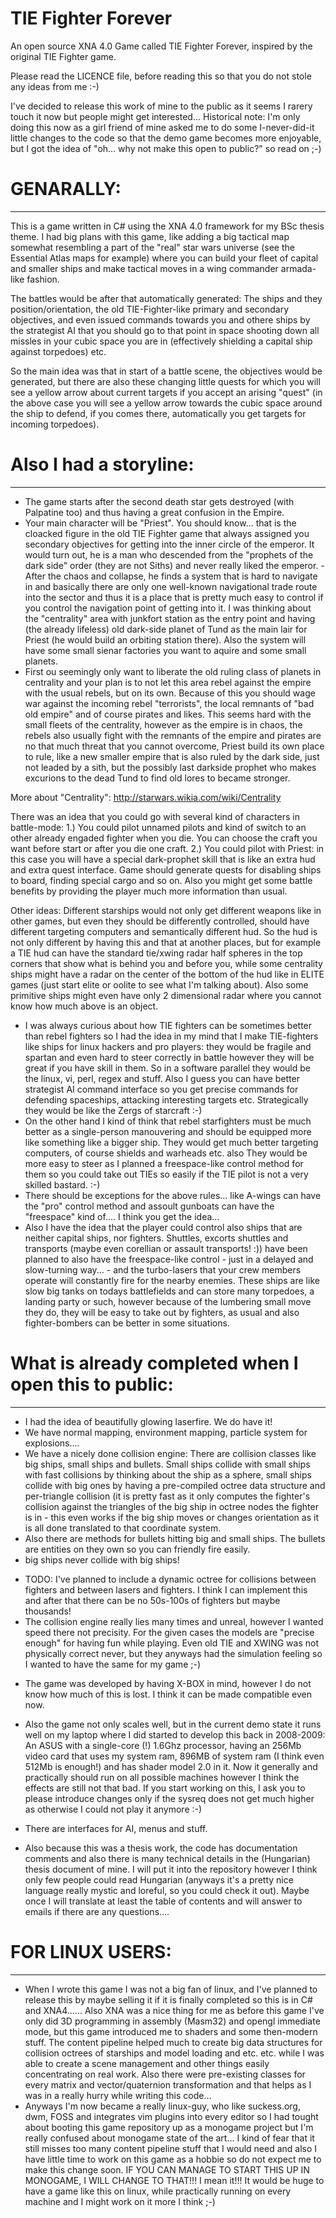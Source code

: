 # TIE Fighter Forever
An open source XNA 4.0 Game called TIE Fighter Forever, inspired by the original TIE Fighter game.

Please read the LICENCE file, before reading this so that you do not stole any ideas from me :-)

I've decided to release this work of mine to the public as it seems I rarery touch it now but people might get interested... Historical note: I'm only doing this now as a girl friend of mine asked me to do some I-never-did-it little changes to the code so that the demo game becomes more enjoyable, but I got the idea of "oh... why not make this open to public?" so read on ;-)

# GENARALLY:
------------
This is a game written in C# using the XNA 4.0 framework for my BSc thesis theme. I had big plans with this game, like adding a big tactical map somewhat resembling a part of the "real" star wars universe (see the Essential Atlas maps for example) where you can build your fleet of capital and smaller ships and make tactical moves in a wing commander armada-like fashion.

The battles would be after that automatically generated: The ships and they position/orientation, the old TIE-Fighter-like primary and secondary objectives, and even issued commands towards you and othere ships by the strategist AI that you should go to that point in space shooting down all missles in your cubic space you are in (effectively shielding a capital ship against torpedoes) etc.

So the main idea was that in start of a battle scene, the objectives would be generated, but there are also these changing little quests for which you will see a yellow arrow about current targets if you accept an arising "quest" (in the above case you will see a yellow arrow towards the cubic space around the ship to defend, if you comes there, automatically you get targets for incoming torpedoes).

# Also I had a storyline:
-------------------------
- The game starts after the second death star gets destroyed (with Palpatine too) and thus having a great confusion in the Empire.
- Your main character will be "Priest". You should know... that is the cloacked figure in the old TIE Fighter game that always assigned you secondary objectives for getting into the inner circle of the emperor. It would turn out, he is a man who descended from the "prophets of the dark side" order (they are not Siths) and never really liked the emperor.
-After the chaos and collapse, he finds a system that is hard to navigate in and basically there are only one well-known navigational trade route into the sector and thus it is a place that is pretty much easy to control if you control the navigation point of getting into it. I was thinking about the "centrality" area with junkfort station as the entry point and having (the already lifeless) old dark-side planet of Tund as the main lair for Priest (he would build an orbiting station there). Also the system will have some small sienar factories you want to aquire and some small planets.
- First ou seemingly only want to liberate the old ruling class of planets in centrality and your plan is to not let this area rebel against the empire with the usual rebels, but on its own. Because of this you should wage war against the incoming rebel "terrorists", the local remnants of "bad old empire" and of course pirates and likes. This seems hard with the small fleets of the centrality, however as the empire is in chaos, the rebels also usually fight with the remnants of the empire and pirates are no that much threat that you cannot overcome, Priest build its own place to rule, like a new smaller empire that is also ruled by the dark side, just not leaded by a sith, but the possibly last darkside prophet who makes excurions to the dead Tund to find old lores to became stronger.

More about "Centrality":  http://starwars.wikia.com/wiki/Centrality

There was an idea that you could go with several kind of characters in battle-mode:
1.) You could pilot unnamed pilots and kind of switch to an other already engaded fighter when you die. You can choose the craft you want before start or after you die one craft.
2.) You could pilot with Priest: in this case you will have a special dark-prophet skill that is like an extra hud and extra quest interface. Game should generate quests for disabling ships to board, finding special cargo and so on. Also you might get some battle benefits by providing the player much more information than usual.

Other ideas:
Different starships would not only get different weapons like in other games, but even they should be differently controlled, should have different targeting computers and semantically different hud. So the hud is not only different by having this and that at another places, but for example a TIE hud can have the standard tie/xwing radar half spheres in the top corners that show what is behind you and before you, while some centrality ships might have a radar on the center of the bottom of the hud like in ELITE games (just start elite or oolite to see what I'm talking about). Also some primitive ships might even have only 2 dimensional radar where you cannot know how much above is an object.
- I was always curious about how TIE fighters can be sometimes better than rebel fighters so I had the idea in my mind that I make TIE-fighters like ships for linux hackers and pro players: they would be fragile and spartan and even hard to steer correctly in battle however they will be great if you have skill in them. So in a software parallel they would be the linux, vi, perl, regex and stuff. Also I guess you can have better strategist AI command interface so you get precise commands for defending spaceships, attacking interesting targets etc. Strategically they would be like the Zergs of starcraft :-)
- On the other hand I kind of think that rebel starfighters must be much better as a single-person manouvering and should be equipped more like something like a bigger ship. They would get much better targeting computers, of course shields and warheads etc. also They would be more easy to steer as I planned a freespace-like control method for them so you could take out TIEs so easily if the TIE pilot is not a very skilled bastard. :-)
- There should be exceptions for the above rules... like A-wings can have the "pro" control method and assoult gunboats can have the "freespace" kind of.... I think you get the idea...
- Also I have the idea that the player could control also ships that are neither capital ships, nor fighters. Shuttles, excorts shuttles and transports (maybe even corellian or assault transports! :)) have been planned to also have the freespace-like control - just in a delayed and slow-turning way... - and the turbo-lasers that your crew members operate will constantly fire for the nearby enemies. These ships are like slow big tanks on todays battlefields and can store many torpedoes, a landing party or such, however because of the lumbering small move they do, they will be easy to take out by fighters, as usual and also fighter-bombers can be better in some situations.


# What is already completed when I open this to public:
-------------------------------------------------------
- I had the idea of beautifully glowing laserfire. We do have it!
- We have normal mapping, environment mapping, particle system for explosions....
- We have a nicely done collision engine: There are collision classes like big ships, small ships and bullets. Small ships collide with small ships with fast collisions by thinking about the ship as a sphere, small ships collide with big ones by having a pre-compiled octree data structure and per-triangle collision (it is pretty fast as it only computes the fighter's collision against the triangles of the big ship in octree nodes the fighter is in - this even works if the big ship moves or changes orientation as it is all done translated to that coordinate system.
- Also there are methods for bullets hitting big and small ships. The bullets are entities on they own so you can friendly fire easily.
- big ships never collide with big ships!
+ TODO: I've planned to include a dynamic octree for collisions between fighters and between lasers and fighters. I think I can implement this and after that there can be no 50s-100s of fighters but maybe thousands!
+ The collision engine really lies many times and unreal, however I wanted speed there not precisity. For the given cases the models are "precise enough" for having fun while playing. Even old TIE and XWING was not physically correct never, but they anyways had the simulation feeling so I wanted to have the same for my game ;-)

- The game was developed by having X-BOX in mind, however I do not know how much of this is lost. I think it can be made compatible even now.
- Also the game not only scales well, but in the current demo state it runs well on my laptop where I did started to develop this back in 2008-2009: An ASUS with a single-core (!) 1.6Ghz processor, having an 256Mb video card that uses my system ram, 896MB of system ram (I think even 512Mb is enough!) and has shader model 2.0 in it. Now it generally and practically should run on all possible machines however I think the effects are still not that bad. If you start working on this, I ask you to please introduce changes only if the sysreq does not get much higher as otherwise I could not play it anymore :-)

- There are interfaces for AI, menus and stuff.
- Also because this was a thesis work, the code has documentation comments and also there is many technical details in the (Hungarian) thesis document of mine. I will put it into the repository however I think only few people could read Hungarian (anyways it's a pretty nice language really mystic and loreful, so you could check it out). Maybe once I will translate at least the table of contents and will answer to emails if there are any questions....

# FOR LINUX USERS:
------------------
- When I wrote this game I was not a big fan of linux, and I've planned to release this by maybe selling it if it is finally completed so this is in C# and XNA4...... Also XNA was a nice thing for me as before this game I've only did 3D programming in assembly (Masm32) and opengl immediate mode, but this game introduced me to shaders and some then-modern stuff. The content pipeline helped much to create big data structures for collision octrees of starships and model loading and etc. etc. while I was able to create a scene management and other things easily concentrating on real work. Also there were pre-existing classes for every matrix and vector/quaternion transformation and that helps as I was in a really hurry while writing this code...
- Anyways I'm now became a really linux-guy, who like suckess.org, dwm, FOSS and integrates vim plugins into every editor so I had tought about booting this game repository up as a monogame project but I'm really confused about monogame state of the art... I kind of fear that it still misses too many content pipeline stuff that I would need and also I have little time to work on this game as a hobbie so do not expect me to make this change soon. IF YOU CAN MANAGE TO START THIS UP IN MONOGAME, I WILL CHANGE TO THAT!!! I mean it!!! It would be huge to have a game like this on linux, while practically running on every machine and I might work on it more I think ;-)
